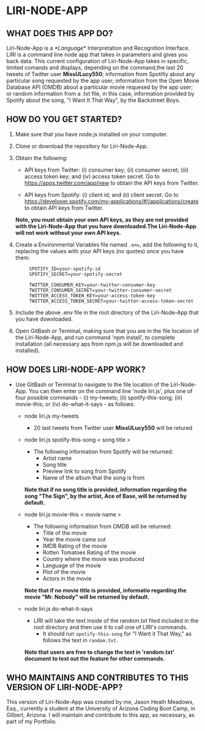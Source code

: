 # LIRI-NODE-APP

## WHAT DOES THIS APP DO?

Liri-Node-App is a _*Language_* Interpretation and Recognition Interface. LIRI is a command line node app that takes in parameters and gives you back data. This current configuration of Liri-Node-App takes in specific, limited comands and displays, depending on the command,the last 20 tweets of Twitter user __MissULucy550__; information from Spotifiy about any particular song requested by the app user; information from the Open Movie Database API (OMDB) about a particular movie requesed by the app user; or random information from a .txt file, in this case, information provided by Spotify about the song, "I Want It That Way", by the Backstreet Boys. 

## HOW DO YOU GET STARTED?

1. Make sure that you have node.js installed on your computer.

2. Clone or download the repository for Liri-Node-App.

3. Obtain the following:

    * API keys from Twitter: (i) consumer key; (ii) consumer secret; (iii) access token key; and (iv) access token secret. Go to <https://apps.twitter.com/app/new> to obtain the API keys from Twitter.

    * API keys from Spotify: (i) client id; and (ii) client secret. Go to <https://developer.spotify.com/my-applications/#!/applications/create> to obtain API keys from Twitter. 

    __Note, you must obtain your own API keys, as they are not provided with the Liri-Node-App that you have downloaded.The Liri-Node-App will not work without your own API keys.__
        
4. Create a Environmental Variables file named `.env`, add the following to it, replacing the values with your API keys (no quotes) once you have them:

            SPOTIFY_ID=your-spotify-id
            SPOTIFY_SECRET=your-spotify-secret

            TWITTER_CONSUMER_KEY=your-twitter-consumer-key
            TWITTER_CONSUMER_SECRET=your-twitter-consumer-secret
            TWITTER_ACCESS_TOKEN_KEY=your-access-token-key
            TWITTER_ACCESS_TOKEN_SECRET=your-twitter-access-token-secret

5. Include the above .env file in the root directory of the Liri-Node-App that you have downloaded.

6. Open GitBash or Terminal, making sure that you are in the file location of the Liri-Node-App, and run command 'npm install', to complete installation (all necessary aps from npm.js will be downloaded and installed). 

## HOW DOES LIRI-NODE-APP WORK?

* Use GitBash or Terminal to navigate to the file location of the Liri-Node-App. You can then enter on the command line 'node liri.js', plus one of four possible commands - (i) my-tweets; (ii) spotify-this-song; (iii) movie-this; or (iv) do-what-it-says - as follows:

  * node liri.js my-tweets
    - 20 last tweets from Twitter user __MissULucy550__ will be retured

  * node liri.js spotify-this-song < song title >
    - The following information from Spotify will be returned: 
        - Artist name
        - Song title
        - Preview link to song from Spotify
        - Name of the album that the song is from

    __Note that if no song title is provided, information regarding the song "The Sign", by the artist, Ace of Base, will be returned by default.__

  * node liri.js movie-this < movie name >
    - The following information from OMDB will be returned: 
        - Title of the movie
        - Year the movie came out
        - IMDB Rating of the movie
        - Rotten Tomatoes Rating of the movie
        - Country where the movie was produced
        - Language of the movie
        - Plot of the movie
        - Actors in the movie
    
    __Note that if no movie title is provided, informatio regarding the movie "Mr. Nobody" will be returned by default.__

  * node liri.js do-what-it-says
    - LIRI will take the text inside of the random.txt filed included in the root directory and then use it to call one of LIRI's commands.
        - It should run `spotify-this-song` for "I Want it That Way," as follows the text in `random.txt`.
     
     __Note that users are free to change the text in 'random.txt' document to test out the feature for other commands.__

## WHO MAINTAINS AND CONTRIBUTES TO THIS VERSION OF LIRI-NODE-APP?

This version of Liri-Node-App was created by me, Jason Heath Meadows, Esq., currently a student at the University of Arizona Coding Boot Camp, in Gilbert, Arizona. I will maintain and contribute to this app, as necessary, as part of my Portfolio.